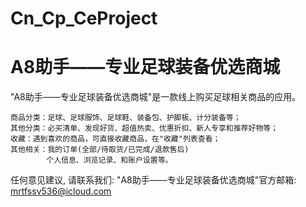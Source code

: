 # Cn_Cp_CeProject
# A8助手——专业足球装备优选商城

  "A8助手——专业足球装备优选商城"是一款线上购买足球相关商品的应用。

    商品分类：足球、足球服饰、足球鞋、装备包、护脚板、计分装备等；
    其他分类：必买清单、发现好货、超值热卖、优惠折扣、新人专享和推荐好物等；
    收藏：遇到喜欢的商品，可直接收藏商品，在"收藏"列表查看；
    其他相关：我的订单(全部/待取货/已完成/退款售后)
            个人信息、浏览记录、和账户设置等。

   任何意见建议, 请联系我们: 
   "A8助手——专业足球装备优选商城"官方邮箱: mrtfssv536@icloud.com
